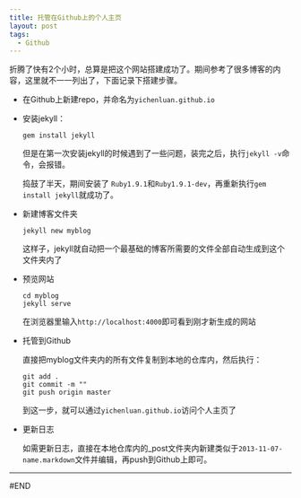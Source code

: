 ```yaml
---
title: 托管在Github上的个人主页
layout: post
tags:
  - Github
---
```


折腾了快有2个小时，总算是把这个网站搭建成功了。期间参考了很多博客的内容，这里就不一一列出了，下面记录下搭建步骤。

- 在Github上新建repo，并命名为`yichenluan.github.io`
- 安装jekyll：
	```
	gem install jekyll
	```

	但是在第一次安装jekyll的时候遇到了一些问题，装完之后，执行`jekyll -v`命令，会报错。

	捣鼓了半天，期间安装了 `Ruby1.9.1`和`Ruby1.9.1-dev`，再重新执行`gem install jekyll`就成功了。

- 新建博客文件夹
	
	```
	jekyll new myblog
	```

	这样子，jekyll就自动把一个最基础的博客所需要的文件全部自动生成到这个文件夹内了

- 预览网站
	
	```
	cd myblog
	jekyll serve
	```

	在浏览器里输入`http://localhost:4000`即可看到刚才新生成的网站

- 托管到Github

	直接把myblog文件夹内的所有文件复制到本地的仓库内，然后执行：

	```
	git add .
	git commit -m ""
	git push origin master
	```
	到这一步，就可以通过`yichenluan.github.io`访问个人主页了

- 更新日志
	
	如需更新日志，直接在本地仓库内的_post文件夹内新建类似于`2013-11-07-name.markdown`文件并编辑，再push到Github上即可。


---
#END

